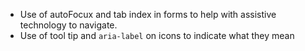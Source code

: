 - Use of autoFocux and tab index in forms to help with assistive technology to navigate.
- Use of tool tip and `aria-label` on icons to indicate what they mean